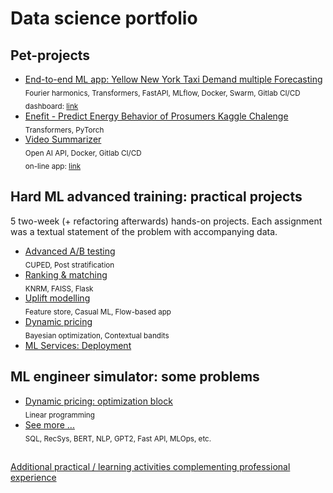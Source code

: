 # Data science portfolio
## Pet-projects
- [End-to-end ML app: Yellow New York Taxi Demand multiple Forecasting](https://github.com/olip78/ynyt)
  <br><sub>Fourier harmonics, Transformers, FastAPI, MLflow, Docker, Swarm, Gitlab CI/CD</sub>
  <br><sub>dashboard: [link](http://158.160.109.15:8080) </sub>
- [Enefit - Predict Energy Behavior of Prosumers Kaggle Chalenge](https://github.com/olip78/Enefit)
  <br><sub>Transformers, PyTorch</sub>
- [Video Summarizer](https://github.com/olip78/video_summarizer)
  <br><sub>Open AI API, Docker, Gitlab CI/CD</sub>
  <br><sub>on-line app: [link](http://159.223.16.238:8501) </sub>  
## Hard ML advanced training: practical projects
5 two-week (+ refactoring afterwards) hands-on projects. Each assignment was a textual statement of the problem with accompanying data.
- [Advanced A/B testing](./hard_ml/ab)
  <br><sub>CUPED, Post stratification</sub>
- [Ranking & matching](./hard_ml/ranking)
  <br><sub>KNRM, FAISS, Flask</sub>
- [Uplift modelling](./hard_ml/uplift)
  <br><sub>Feature store, Casual ML, Flow-based app</sub>
- [Dynamic pricing](./hard_ml/dynamic_pricing)
  <br><sub>Bayesian optimization, Contextual bandits</sub>
- [ML Services: Deployment](/hard_ml/deployment)

## ML engineer simulator: some problems
- [Dynamic pricing: optimization block](./ml_simulator/pricing/)
  <br><sub>Linear programming</sub>
- [See more ...](./ml_simulator/)
  <br><sub>SQL, RecSys, BERT, NLP, GPT2, Fast API, MLOps, etc.</sub>

##   
[Additional practical / learning activities complementing professional experience](./self_study.md)
